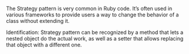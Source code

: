 The Strategy pattern is very common in Ruby code. It’s often used in various frameworks to provide users a way to change the behavior of a class without extending it.

Identification: Strategy pattern can be recognized by a method that lets a nested object do the actual work, as well as a setter that allows replacing that object with a different one.